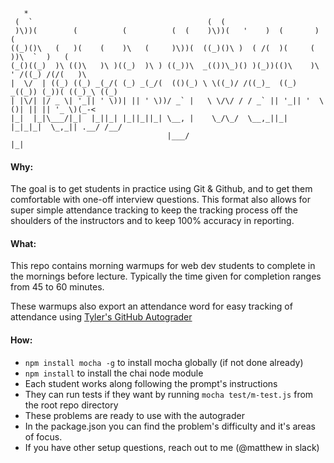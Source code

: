```
   *                                                                                      
 (  `                                       (  (                                          
 )\))(        (          (          (  (    )\))(   '    )  (       )      (              
((_)()\   (   )(    (    )\   (     )\))(  ((_)()\ )  ( /(  )(     (      ))\  `  )   (   
(_()((_)  )\ (()\   )\ )((_)  )\ ) ((_))\  _(())\_)() )(_))(()\    )\  ' /((_) /(/(   )\  
|  \/  | ((_) ((_) _(_/( (_) _(_/(  (()(_) \ \((_)/ /((_)_  ((_) _((_)) (_))( ((_)_\ ((_) 
| |\/| |/ _ \| '_|| ' \))| || ' \))/ _` |   \ \/\/ / / _` || '_|| '  \()| || || '_ \)(_-< 
|_|  |_|\___/|_|  |_||_| |_||_||_| \__, |    \_/\_/  \__,_||_|  |_|_|_|  \_,_|| .__/ /__/ 
                                   |___/                                      |_|         
```

#### Why:
The goal is to get students in practice using Git & Github, and to get them comfortable with one-off interview questions. This format also allows for super simple attendance tracking to keep the tracking process off the shoulders of the instructors and to keep 100% accuracy in reporting.

#### What:
This repo contains morning warmups for web dev students to complete in the mornings before lecture. Typically the time given for completion ranges from 45 to 60 minutes. 

These warmups also export an attendance word for easy tracking of attendance using [Tyler's GitHub Autograder](https://github.com/gSchool/github-autograder)




#### How:
* ```npm install mocha -g``` to install mocha globally (if not done already)
* ```npm install``` to install the chai node module
* Each student works along following the prompt's instructions
* They can run tests if they want by running ```mocha test/m-test.js``` from the root repo directory
* These problems are ready to use with the autograder
* In the package.json you can find the problem's difficulty and it's areas of focus.
* If you have other setup questions, reach out to me (@matthew in slack)
